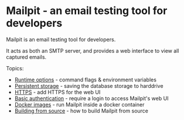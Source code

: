 # Mailpit - an email testing tool for developers

Mailpit is an email testing tool for developers.

It acts as both an SMTP server, and provides a web interface to view all captured emails.

Topics:
- [Runtime options](https://github.com/axllent/mailpit/wiki/Runtime-options) - command flags & environment variables
- [Persistent storage](https://github.com/axllent/mailpit/wiki/Persistent-storage) - saving the database storage to harddrive
- [HTTPS](https://github.com/axllent/mailpit/wiki/HTTPS) - add HTTPS for the web UI
- [Basic authentication](https://github.com/axllent/mailpit/wiki/Basic-authentication) - require a login to access Mailpit's web UI
- [Docker images](https://github.com/axllent/mailpit/wiki/Docker-images) - run Mailpit inside a docker container
- [Building from source](https://github.com/axllent/mailpit/wiki/Building-from-source) - how to build Mailpit from source
